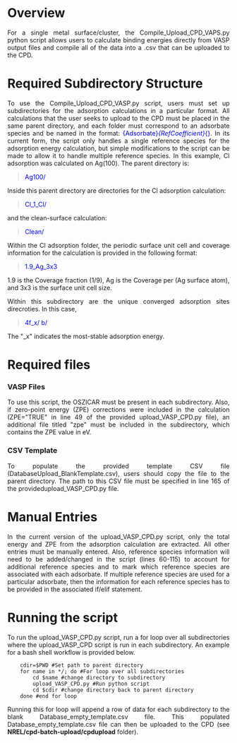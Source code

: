 # Overview
<div style="text-align: justify">For a single metal surface/cluster, the Compile_Upload_CPD_VAPS.py python script allows users to calculate binding energies directly from VASP output files and compile all of the data into a .csv that can be uploaded to the CPD.

# Required Subdirectory Structure
To use the Compile_Upload_CPD_VASP.py script, users must set up subdirectories for the adsorption calculations in a particular format. All calculations that the user seeks to upload to the CPD must be placed in the same parent directory, and each folder must correspond to an adsorbate species and be named in the format: <span style="color:blue">{Adsorbate}_{RefCoefficient}_{}</span>. In its current form, the script only handles a single reference species for the adsorption energy calculation, but simple modifications to the script can be made to allow it to handle multiple reference species. In this example, Cl adsorption was calculated on Ag(100). The parent directory is:

><span style="color:blue">Ag100/

Inside this parent directory are directories for the Cl adsorption calculation:
><span style="color:blue">Cl_1_Cl/

and the clean-surface calculation:
><span style="color:blue">Clean/
        
Within the Cl adsorption folder, the periodic surface unit cell and coverage information for the calculation is provided in the following format:
><span style="color:blue">1.9_Ag_3x3
        
1.9 is the Coverage fraction (1/9), Ag is the Coverage per (Ag surface atom), and 3x3 is the surface unit cell size.
        
Within this subdirectory are the unique converged adsorption sites direcroties. In this case,
><span style="color:blue">4f_x/
><span style="color:blue">b/
        
The "_x" indicates the most-stable adsorption energy.

# Required files
### VASP Files
To use this script, the OSZICAR must be present in each subdirectory. Also, if zero-point energy (ZPE) corrections were included in the calculation (ZPE="TRUE" in line 49 of the provided upload_VASP_CPD.py file), an additional file titled "zpe" must be included in the subdirectory, which contains the ZPE value in eV.

### CSV Template
To populate the provided template CSV file (DatabaseUpload_BlankTemplate.csv), users should copy the file to the parent directory. The path to this CSV file must be specified in line 165 of the providedupload_VASP_CPD.py file.

# Manual Entries
In the current version of the upload_VASP_CPD.py script, only the total energy and ZPE from the adsorption calculation are extracted. All other entries must be manually entered. Also, reference species information will need to be added/changed in the script (lines 60-115) to account for additional reference species and to mark which reference species are associated with each adsorbate. If multiple reference species are used for a particular adsorbate, then the information for each reference species has to be provided in the associated if/elif statement.

# Running the script
To run the upload_VASP_CPD.py script, run a for loop over all subdirectories where the upload_VASP_CPD script is run in each subdirectory. An example for a bash shell workflow is provided below.

        cdir=$PWD #Set path to parent directory
        for name in */; do #For loop over all subdirectories  
            cd $name #change directory to subdirectory  
            upload_VASP_CPD.py #Run python script
            cd $cdir #change directory back to parent directory
        done #end for loop
    
Running this for loop will append a row of data for each subdirectory to the blank Database_empty_template.csv file. This populated Database_empty_template.csv file can then be uploaded to the CPD (see **NREL/cpd-batch-upload/cpdupload** folder).

</div>
